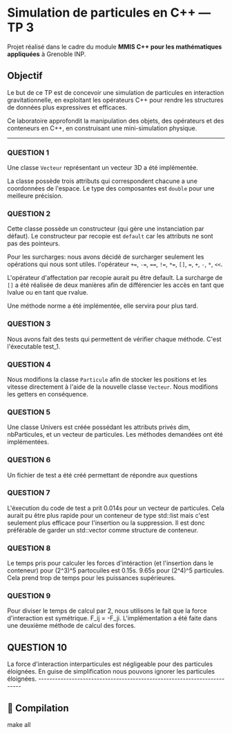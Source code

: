 # Simulation de particules en C++ — TP 3

Projet réalisé dans le cadre du module **MMIS C++ pour les mathématiques appliquées** à Grenoble INP.

## Objectif

Le but de ce TP est de concevoir une simulation de particules en interaction gravitationnelle, en exploitant les opérateurs C++ pour rendre les structures de données plus expressives et efficaces.

Ce laboratoire approfondit la manipulation des objets, des opérateurs et des conteneurs en C++, en construisant une mini-simulation physique.

------------------------------------------------------------------------

### QUESTION 1

Une classe `Vecteur` représentant un vecteur 3D a été implémentée.

La classe possède trois attributs qui correspondent chacune a une coordonnées de l'espace. Le type des composantes est `double` pour une meilleure précision.

### QUESTION 2

Cette classe possède un constructeur (qui gère une instanciation par défaut). Le constructeur par recopie est `default` car les attributs ne sont pas des pointeurs.

Pour les surcharges: nous avons décidé de surcharger seulement les opérations qui nous sont utiles. l'opérateur `+=`, `-=`, `==`, `!=`, `*=`, `[]`, `=`, `+`, `-`, `*`, `<<`.

L'opérateur d'affectation par recopie aurait pu être default. La surcharge de `[]` a été réalisée de deux manières afin de différencier les accès en tant que lvalue ou en tant que rvalue.

Une méthode norme a été implémentée, elle servira pour plus tard.

### QUESTION 3

Nous avons fait des tests qui permettent de vérifier chaque méthode. C'est l'éxecutable test_1.

### QUESTION 4

Nous modifions la classe `Particule` afin de stocker les positions et les vitesse directement à l'aide de la nouvelle classe `Vecteur`. Nous modifions les getters en conséquence.

### QUESTION 5

Une classe Univers est créée possédant les attributs privés dim, nbParticules, et un vecteur de particules. Les méthodes demandées ont été implémentées.

### QUESTION 6

Un fichier de test a été créé permettant de répondre aux questions

### QUESTION 7

L'éxecution du code de test a prit 0.014s pour un vecteur de particules. Cela aurait pu être plus rapide pour un conteneur de type std::list mais c'est seulement plus efficace pour l'insertion ou la suppression. Il est donc préférable de garder un std::vector comme structure de conteneur.

### QUESTION 8

Le temps pris pour calculer les forces d'intéraction (et l'insertion dans le conteneur) pour (2^3)^5 partocuiles est 0.15s. 9.65s pour (2^4)^5 particules. Cela prend trop de temps pour les puissances supérieures.

### QUESTION 9

Pour diviser le temps de calcul par 2, nous utilisons le fait que la force d'interaction est symétrique. F_ij = -F_ji. L'implémentation a été faite dans une deuxième méthode de calcul des forces.

## QUESTION 10

La force d'interaction interparticules est négligeable pour des particules éloignées. En guise de simplification nous pouvons ignorer les particules éloignées. ------------------------------------------------------------------------

## 🔧 Compilation

make all

